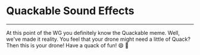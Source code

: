 # Quackable Sound Effects

---

At this point of the WG you definitely know the Quackable meme.
Well, we've made it reality. You feel that your drone might need a little of Quack?
Then this is your drone! Have a quack of fun! :smile: :duck: